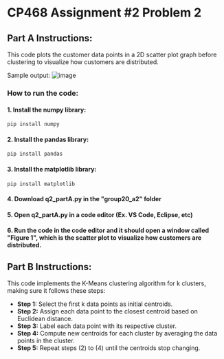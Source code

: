 # CP468 Assignment #2 Problem 2

## Part A Instructions:

This code plots the customer data points in a 2D scatter plot graph before clustering to visualize how customers are distributed.

Sample output:
![image](https://github.com/user-attachments/assets/19469f6d-38f1-4345-aeb9-1eb88cd208c6)

### How to run the code:
#### 1. Install the numpy library:
```plaintext
pip install numpy
```
#### 2. Install the pandas library:
```plaintext
pip install pandas
```
#### 3. Install the matplotlib library:
```plaintext
pip install matplotlib
```

#### 4. Download **q2_partA.py** in the **"group20_a2"** folder

#### 5. Open **q2_partA.py** in a code editor (Ex. VS Code, Eclipse, etc)

#### 6. Run the code in the code editor and it should open a window called "Figure 1", which is the scatter plot to visualize how customers are distributed.

## Part B Instructions:
This code implements the K-Means clustering algorithm for k clusters, making sure it follows these steps:
- **Step 1:** Select the first k data points as initial centroids.
- **Step 2:** Assign each data point to the closest centroid based on Euclidean
distance.
- **Step 3:** Label each data point with its respective cluster.
- **Step 4:** Compute new centroids for each cluster by averaging the data
points in the cluster.
- **Step 5:** Repeat steps (2) to (4) until the centroids stop changing.
